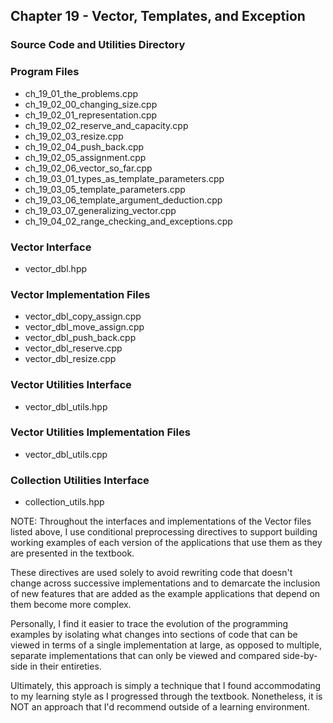 ## Chapter 19 - Vector, Templates, and Exception
### Source Code and Utilities Directory

### Program Files
* ch\_19\_01\_the\_problems.cpp
* ch\_19\_02\_00\_changing\_size.cpp
* ch\_19\_02\_01\_representation.cpp
* ch\_19\_02\_02\_reserve\_and\_capacity.cpp
* ch\_19\_02\_03\_resize.cpp
* ch\_19\_02\_04\_push\_back.cpp
* ch\_19\_02\_05\_assignment.cpp
* ch\_19\_02\_06\_vector\_so\_far.cpp
* ch\_19\_03\_01\_types\_as\_template\_parameters.cpp
* ch\_19\_03\_05\_template\_parameters.cpp
* ch\_19\_03\_06\_template\_argument\_deduction.cpp
* ch\_19\_03\_07\_generalizing\_vector.cpp
* ch\_19\_04\_02\_range\_checking\_and\_exceptions.cpp 

### Vector Interface
* vector\_dbl.hpp

### Vector Implementation Files
* vector\_dbl\_copy\_assign.cpp
* vector\_dbl\_move\_assign.cpp
* vector\_dbl\_push\_back.cpp
* vector\_dbl\_reserve.cpp
* vector\_dbl\_resize.cpp

### Vector Utilities Interface
* vector\_dbl\_utils.hpp

### Vector Utilities Implementation Files
* vector\_dbl\_utils.cpp

### Collection Utilities Interface
* collection\_utils.hpp

NOTE: Throughout the interfaces and implementations of the Vector files
listed above, I use conditional preprocessing directives to support building
working examples of each version of the applications that use them as they are
presented in the textbook.

These directives are used solely to avoid rewriting code that doesn't change
across successive implementations and to demarcate the inclusion of new
features that are added as the example applications that depend on them 
become more complex.

Personally, I find it easier to trace the evolution of the programming
examples by isolating what changes into sections of code that can be viewed
in terms of a single implementation at large, as opposed to multiple,
separate implementations that can only be viewed and compared side-by-side
in their entireties.

Ultimately, this approach is simply a technique that I found accommodating
to my learning style as I progressed through the textbook. Nonetheless,
it is NOT an approach that I'd recommend outside of a learning environment.
